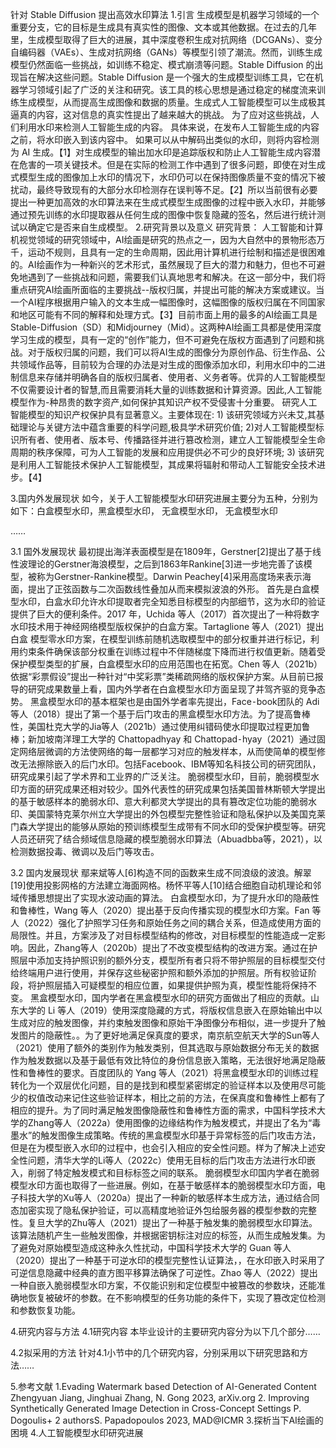 针对 Stable Diffusion 提出高效水印算法
1.引言
生成模型是机器学习领域的一个重要分支，它的目标是生成具有真实性的图像、文本或其他数据。在过去的几年里，生成模型取得了巨大的进展，其中深度卷积生成对抗网络（DCGANs）、变分自编码器（VAEs）、生成对抗网络（GANs）等模型引领了潮流。然而，训练生成模型仍然面临一些挑战，如训练不稳定、模式崩溃等问题。Stable Diffusion 的出现旨在解决这些问题。Stable Diffusion 是一个强大的生成模型训练工具，它在机器学习领域引起了广泛的关注和研究。该工具的核心思想是通过稳定的梯度流来训练生成模型，从而提高生成图像和数据的质量。生成式人工智能模型可以生成极其逼真的内容，这对信息的真实性提出了越来越大的挑战。 为了应对这些挑战，人们利用水印来检测人工智能生成的内容。 具体来说，在发布人工智能生成的内容之前，将水印嵌入到该内容中。 如果可以从中解码出类似的水印，则将内容检测为 AI 生成。【1】对生成模型的输出加水印是追踪版权和防止人工智能生成内容潜在危害的一项关键技术。但是在实际的检测工作中遇到了很多问题，即使在对生成式模型生成的图像加上水印的情况下，水印仍可以在保持图像质量不变的情况下被扰动，最终导致现有的大部分水印检测存在误判等不足。【2】所以当前很有必要提出一种更加高效的水印算法来在生成式模型生成图像的过程中嵌入水印，并能够通过预先训练的水印提取器从任何生成的图像中恢复隐藏的签名，然后进行统计测试以确定它是否来自生成模型。
2.研究背景以及意义
研究背景：
人工智能和计算机视觉领域的研究领域中，AI绘画是研究的热点之一，因为大自然中的景物形态万千，运动不规则，且具有一定的生命周期，因此用计算机进行绘制和描述是很困难的。AI绘画作为一种新兴的艺术形式，虽然展现了巨大的潜力和魅力，但也不可避免地遇到了一些挑战和问题，需要我们认真地思考和解决。在这一部分中，我们将重点研究AI绘画所面临的主要挑战--版权归属，并提出可能的解决方案或建议。当一个AI程序根据用户输入的文本生成一幅图像时，这幅图像的版权归属在不同国家和地区可能有不同的解释和处理方式。【3】目前市面上用的最多的AI绘画工具是Stable-Diffusion（SD）和Midjourney（Mid）。这两种AI绘画工具都是使用深度学习生成的模型，具有一定的“创作”能力，但不可避免在版权方面遇到了问题和挑战。对于版权归属的问题，我们可以将AI生成的图像分为原创作品、衍生作品、公共领域作品等，目前较为合理的办法是对生成的图像添加水印，利用水印中的二进制信息来存储并明确各自的版权归属者、使用者、义务者等。优异的人工智能模型不仅需要设计者的智慧,而且需要消耗大量的训练数据和计算资源。因此,人工智能模型作为-种昂贵的数字资产,如何保护其知识产权不受侵害十分重要。
研究人工智能模型的知识产权保护具有显著意义。主要体现在: 1) 该研究领域方兴未艾,其基础理论与关键方法中蕴含重要的科学问题,极具学术研究价值; 2)对人工智能模型标识所有者、使用者、版本号、传播路径并进行篡改检测，建立人工智能模型全生命周期的秩序保障，可为人工智能的发展和应用提供必不可少的良好环境; 3) 该研究是利用人工智能技术保护人工智能模型，其成果将辐射和带动人工智能安全技术进步。【4】



3.国内外发展现状
如今，关于人工智能模型水印研究进展主要分为五种，分别为如下：白盒模型水印，黑盒模型水印， 无盒模型水印， 无盒模型水印

……


3.1 国外发展现状
最初提出海洋表面模型是在1809年，Gerstner[2]提出了基于线性波理论的Gerstner海浪模型，之后到1863年Rankine[3]进一步地完善了该模型，被称为Gerstner-Rankine模型。Darwin Peachey[4]采用高度场来表示海面，提出了正弦函数与二次函数线性叠加从而来模拟波浪的外形。
首先是白盒模型水印，白盒水印允许水印提取者完全知悉目标模型的内部细节，这为水印的验证提供了巨大的便利条件。2017 年，Uchida 等人（2017）首次提出了一种将数字水印技术用于神经网络模型版权保护的白盒方案。Tartaglione 等人（2021）提出白盒
模型零水印方案，在模型训练前随机选取模型中的部分权重并进行标记，利用约束条件确保该部分权重在训练过程中不伴随梯度下降而进行权值更新。随着受保护模型类型的扩展，白盒模型水印的应用范围也在拓宽。Chen 等人（2021b）依据“彩票假设”提出一种针对“中奖彩票”类稀疏网络的版权保护方案。从目前已报导的研究成果数量上看，国内外学者在白盒模型水印方面呈现了并驾齐驱的竞争态势。
黑盒模型水印的基本框架也是由国外学者率先提出，Face⁃book团队的 Adi等人（2018）提出了第一个基于后门攻击的黑盒模型水印方法。为了提高鲁棒性，美国杜克大学的Jia等人（2021b）通过使用纠错码使水印提取过程更加鲁棒；新加坡南洋理工大学的 Chattopadhyay 和 Chattopad⁃hyay（2021）通过固定网络层微调的方法使网络的每一层都学习对应的触发样本，从而使简单的模型修改无法擦除嵌入的后门水印。包括Facebook、IBM等知名科技公司的研究团队，研究成果引起了学术界和工业界的广泛关注。
脆弱模型水印，目前，脆弱模型水印方面的研究成果还相对较少。国外代表性的研究成果包括美国普林斯顿大学提出的基于敏感样本的脆弱水印、意大利都灵大学提出的具有篡改定位功能的脆弱水印、美国蒙特克莱尔州立大学提出的外包模型完整性验证和隐私保护以及美国克莱门森大学提出的能够从原始的预训练模型生成带有不同水印的受保护模型等。研究人员还研究了结合频域信息隐藏的模型脆弱水印算法（Abuadbba等，2021），以检测数据投毒、微调以及后门等攻击。



3.2 国内发展现状
鄢来斌等人[6]构造不同的函数来生成不同浪级的波浪。解翠[19]使用投影网格的方法建立海面网格。杨怀平等人[10]结合细胞自动机理论和邻域传播思想提出了实现水波动画的算法。
白盒模型水印，为了提升水印的隐蔽性和鲁棒性，Wang 等人（2020）提出基于反向传播实现的模型水印方案。Fan 等人（2022）强化了护照学习任务和原始任务之间的耦合关系，但造成使用方面的局限性。并且，方案涉及了对目标模型结构的修改，对目标模型的性能造成一定影响。因此，Zhang等人（2020b）提出了不改变模型结构的改进方案。通过在护照层中添加支持护照识别的额外分支，模型所有者只将不带护照层的目标模型交付给终端用户进行使用，并保存这些秘密护照和额外添加的护照层。所有权验证阶段，将护照层插入可疑模型的相应位置，如果提供护照为真，模型性能将保持不变。
黑盒模型水印，国内学者在黑盒模型水印的研究方面做出了相应的贡献。山东大学的 Li 等人（2019）使用深度隐藏的方式，将版权信息嵌入在原始输出中以生成对应的触发图像，并约束触发图像和原始干净图像分布相似，进一步提升了触发图片的隐蔽性。。为了更好地满足保真度的要求，南京航空航天大学的Sun等人（2021）使用了额外的类别作为触发类别，但其选取与原始数据分布无关的数据作为触发数据以及基于最低有效比特位的身份信息嵌入策略，无法很好地满足隐蔽性和鲁棒性的要求。百度团队的 Yang 等人（2021）将黑盒模型水印的训练过程转化为一个双层优化问题，目的是找到和模型紧密绑定的验证样本以及使用尽可能少的权值改动来记住这些验证样本，相比之前的方法，在保真度和鲁棒性上都有了相应的提升。为了同时满足触发图像隐蔽性和鲁棒性方面的需求，中国科学技术大学的Zhang等人（2022a）使用图像的边缘结构作为触发模式，并提出了名为“毒墨水”的触发图像生成策略。传统的黑盒模型水印基于异常标签的后门攻击方法，但是在为模型嵌入水印的过程中，也会引入相应的安全性问题。样为了解决上述安全性问题，清华大学的Li等人（2022c）使用无目标的后门攻击方法进行水印嵌入，削弱了特定触发模式和目标标签之间的联系。
脆弱模型水印国内学者在脆弱模型水印方面也取得了一些进展。例如，在基于敏感样本的脆弱模型水印方面，电子科技大学的Xu等人（2020a）提出了一种新的敏感样本生成方法，通过结合同态加密实现了隐私保护验证，可以高精度地验证外包给服务器的模型参数的完整性。复旦大学的Zhu等人（2021）提出了一种基于触发集的脆弱模型水印算法。该算法随机产生一些触发图像，并根据密钥标注对应的标签，从而生成触发集。为了避免对原始模型造成这种永久性扰动，中国科学技术大学的 Guan 等人（2020）提出了一种基于可逆水印的模型完整性认证算法，，在水印嵌入时采用了可逆信息隐藏中经典的直方图平移算法确保了可逆性。Zhao 等人（2022）提出一种自嵌入脆弱模型水印方案，不仅能识别和定位模型中被篡改的参数块，还能准确地恢复被破坏的参数。在不影响模型的任务功能的条件下，实现了篡改定位检测和参数恢复功能。

4.研究内容与方法
4.1研究内容
    本毕业设计的主要研究内容分为以下几个部分……

4.2拟采用的方法
    针对4.1小节中的几个研究内容，分别采用以下研究思路和方法……




5.参考文献
1.Evading Watermark based Detection of AI-Generated Content
Zhengyuan Jiang, Jinghuai Zhang, N. Gong
2023, arXiv.org
2.
Improving Synthetically Generated Image Detection in Cross-Concept Settings
P. Dogoulis+ 2 authorsS. Papadopoulos
2023, MAD@ICMR
3.探析当下AI绘画的困境
4.人工智能模型水印研究进展
